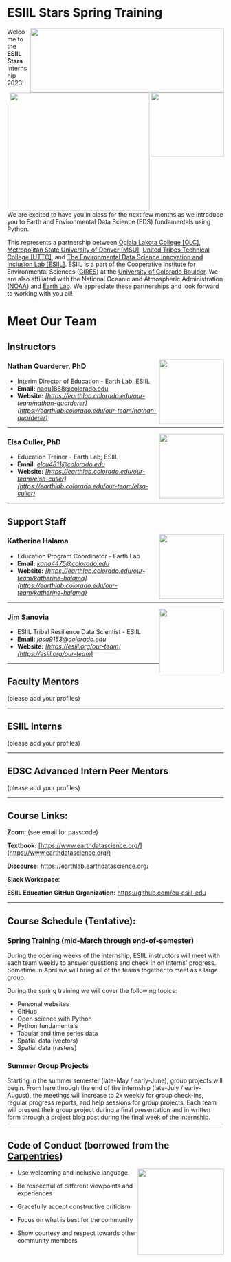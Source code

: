 # **ESIIL Stars Spring Training**
<img align="right" width="450" height="150" src="https://cires.colorado.edu/sites/all/themes/CIRES_Bootstrap/icons/cires/cires-triplet-new-new_1.png">

<img align="right" width="170" height="150" src="https://pbs.twimg.com/profile_images/1102342372438925312/64xKJFPk_400x400.png">

<img align="right" width="325" height="275" src="https://pbs.twimg.com/profile_images/1537109064093532160/mG03dW9G_400x400.jpg">



Welcome to the **ESIIL Stars** Internship 2023! We are excited to have you in class for the next few months as we introduce you to Earth and Environmental Data Science (EDS) fundamentals using Python.

This represents a partnership between [Oglala Lakota College [OLC]](https://www.olc.edu/), [Metropolitan State University of Denver [MSU]](https://www.msudenver.edu/), [United Tribes Technical College [UTTC]](https://uttc.edu/), and [The Environmental Data Science Innovation and Inclusion Lab [ESIIL]](https://esiil.org/). ESIIL is a part of the Cooperative Institute for Environmental Sciences ([CIRES](https://cires.colorado.edu/)) at the [University of Colorado Boulder](https://www.colorado.edu/). We are also affiliated with the National Oceanic and Atmospheric Administration ([NOAA](https://www.noaa.gov/)) and [Earth Lab](https://earthlab.colorado.edu/). We appreciate these partnerships and look forward to working with you all!


# Meet Our Team

## **Instructors**

<img style="float: right;" src="https://earthlab.colorado.edu/sites/default/files/styles/square_med/public/media/image/profile.png?itok=81I5qGge" width="150" height="150">

### **Nathan Quarderer, PhD** 


* Interim Director of Education - Earth Lab; ESIIL
* **Email:** <a href = "mailto: naqu1888@colorado.edu" target="_blank">naqu1888@colorado.edu</a>
* **Website:** _[https://earthlab.colorado.edu/our-team/nathan-quarderer](https://earthlab.colorado.edu/our-team/nathan-quarderer)_

***

<img style="float: right;" src="https://earthlab.colorado.edu/sites/default/files/styles/square_med/public/media/image/Elsa%20Culler%20-%20reduced.jpg?itok=RWCtw7K7" width="150" height="150">

### **Elsa Culler, PhD**

* Education Trainer - Earth Lab; ESIIL
* **Email:** _[elcu4811@colorado.edu](elcu4811@colorado.edu)_
* **Website:** _[https://earthlab.colorado.edu/our-team/elsa-culler](https://earthlab.colorado.edu/our-team/elsa-culler)_

***


## **Support Staff**

<img style="float: right;" src="https://earthlab.colorado.edu/sites/default/files/styles/square_med/public/media/image/IMG_20210521_202146%20copy.jpg?itok=mhH4wgui" width="150" height="150">

### **Katherine Halama** 


* Education Program Coordinator - Earth Lab
* **Email:** _[kaha4475@colorado.edu](kaha4475@colorado.edu)_
* **Website:** _[https://earthlab.colorado.edu/our-team/katherine-halama](https://earthlab.colorado.edu/our-team/katherine-halama)_

***

<img style="float: right;" src="https://media.licdn.com/dms/image/D5603AQFIoqS91aBcaw/profile-displayphoto-shrink_200_200/0/1674354325257?e=1683763200&v=beta&t=Ua-EWUlQOzMrEdR61FS6UV0LDhwK4oltMOJeyMVIb1A" width="150" height="150">

### **Jim Sanovia**

* ESIIL Tribal Resilience Data Scientist - ESIIL
* **Email:** _[jasa9153@colorado.edu ](jasa9153@colorado.edu)_
* **Website:** _[https://esiil.org/our-team](https://esiil.org/our-team)_


***

## **Faculty Mentors** 
(please add your profiles)


***

## **ESIIL Interns** 
(please add your profiles)



***

## **EDSC Advanced Intern Peer Mentors** 
(please add your profiles)



***


## Course Links:
**Zoom:** (see email for passcode)

**Textbook:**
[https://www.earthdatascience.org/](https://www.earthdatascience.org/)

**Discourse:**
<a href="https://earthlab.earthdatascience.org/" target="_blank">https://earthlab.earthdatascience.org/</a>

**Slack Workspace**:

**ESIIL Education GitHub Organization:**
<a href="https://github.com/cu-esiil-edu" target="_blank">https://github.com/cu-esiil-edu</a>

***

## Course Schedule (Tentative):
### Spring Training (mid-March through end-of-semester)

During the opening weeks of the internship, ESIIL instructors will meet with each team weekly to answer questions and check in on interns' progress. Sometime in April we will bring all of the teams together to meet as a large group. 

During the spring training we will cover the following topics:
* Personal websites
* GitHub
* Open science with Python
* Python fundamentals
* Tabular and time series data
* Spatial data (vectors)
* Spatial data (rasters)


### Summer Group Projects 
Starting in the summer semester (late-May / early-June), group projects will begin. From here through the end of the internship (late-July / early-August), the meetings will increase to 2x weekly for group check-ins, regular progress reports, and help sessions for group projects. Each team will present their group project during a final presentation and in written form through a project blog post during the final week of the internship.


***



## **Code of Conduct** (borrowed from the [Carpentries](https://docs.carpentries.org/topic_folders/policies/code-of-conduct.html))

<img style="float: right;" src="https://www.software.ac.uk/sites/default/files/The%20Carpentries.jpg" width="200" height="200">

* Use welcoming and inclusive language

* Be respectful of different viewpoints and experiences

* Gracefully accept constructive criticism

* Focus on what is best for the community

* Show courtesy and respect towards other community members


